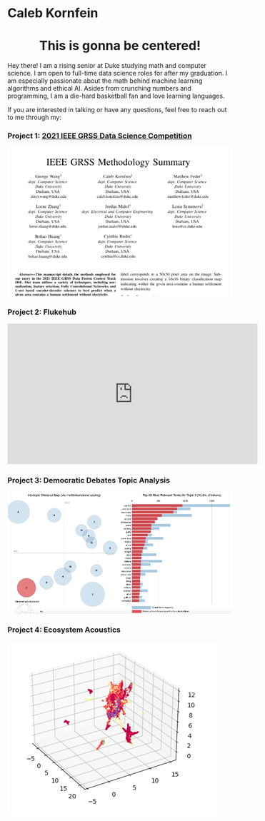 # Caleb Kornfein
<div align="center">

# This is gonna be centered!
</div>

Hey there! I am a rising senior at Duke studying math and computer science. I am open to full-time data science roles for after my graduation. I am especially      passionate about the math behind machine learning algorithms and ethical AI. Asides from crunching numbers and programming, I am a die-hard basketball fan and love learning languages.

If you are interested in talking or have any questions, feel free to reach out to me through my:

<p align="center">
  

### Project 1: [2021 IEEE GRSS Data Science Competition](https://www.grss-ieee.org/community/technical-committees/2021-ieee-grss-data-fusion-contest-track-dse/)  
![](media/IEEE.png)

### Project 2: Flukehub
<p align="center">
<iframe width="560" height="315" src="https://www.youtube.com/embed/YtoEv-HFCBA" title="YouTube video player" frameborder="0" allow="accelerometer; autoplay; clipboard-write; encrypted-media; gyroscope; picture-in-picture" allowfullscreen></iframe>
</p>

### Project 3: Democratic Debates Topic Analysis
![](media/Intertopic_Distance.png)

### Project 4: Ecosystem Acoustics
![](media/UMAP_Landscapes.png)
